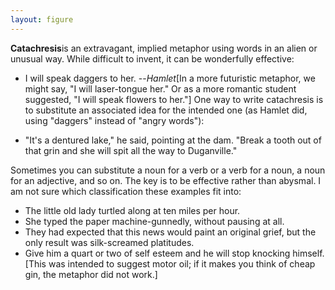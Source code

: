 ```yaml
---
layout: figure
---
```


**Catachresis**is an extravagant, implied metaphor using words in an alien or unusual way. While difficult to invent, it can be wonderfully effective:

 - I will speak daggers to her. --_Hamlet_[In a more futuristic metaphor, we might say, "I will laser-tongue her." Or as a more romantic student suggested, "I will speak flowers to her."]
One way to write catachresis is to substitute an associated idea for the intended one (as Hamlet did, using "daggers" instead of "angry words"):

 - "It's a dentured lake," he said, pointing at the dam. "Break a tooth out of that grin and she will spit all the way to Duganville."
 
Sometimes you can substitute a noun for a verb or a verb for a noun, a noun for an adjective, and so on. The key is to be effective rather than abysmal. I am not sure which classification these examples fit into:

 - The little old lady turtled along at ten miles per hour.
 - She typed the paper machine-gunnedly, without pausing at all.
 - They had expected that this news would paint an original grief, but the only result was silk-screamed platitudes.
 - Give him a quart or two of self esteem and he will stop knocking himself. [This was intended to suggest motor oil; if it makes you think of cheap gin, the metaphor did not work.]